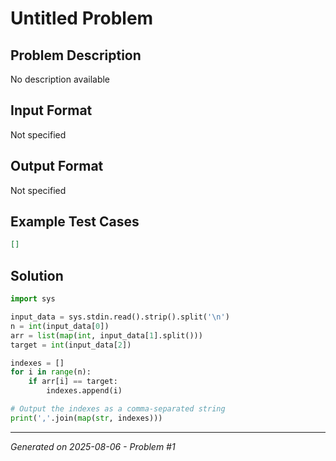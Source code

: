 # Untitled Problem

## Problem Description
No description available

## Input Format
Not specified

## Output Format
Not specified

## Example Test Cases
```json
[]
```

## Solution
```python
import sys

input_data = sys.stdin.read().strip().split('\n')
n = int(input_data[0])
arr = list(map(int, input_data[1].split()))
target = int(input_data[2])

indexes = []
for i in range(n):
    if arr[i] == target:
        indexes.append(i)

# Output the indexes as a comma-separated string
print(','.join(map(str, indexes)))
```

---
*Generated on 2025-08-06 - Problem #1*